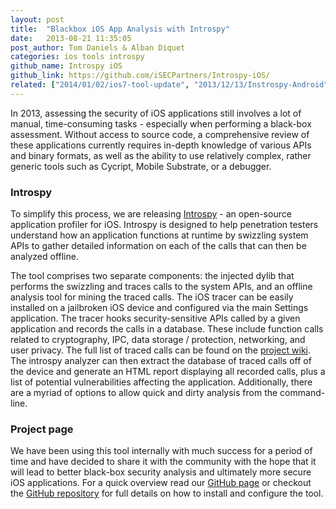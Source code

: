 ```yaml
---
layout: post
title:  "Blackbox iOS App Analysis with Introspy"
date:   2013-08-21 11:35:05
post_author: Tom Daniels & Alban Diquet
categories: ios tools introspy
github_name: Introspy iOS
github_link: https://github.com/iSECPartners/Introspy-iOS/
related: ["2014/01/02/ios7-tool-update", "2013/12/13/Instrospy-Android", "2013/10/27/introspy-slides-ruxcon-2013"]
---
```



In 2013, assessing the security of iOS applications still involves a lot of manual, time-consuming tasks - especially when performing a black-box assessment. Without access to source code, a comprehensive review of these applications currently requires in-depth knowledge of various APIs and binary
formats, as well as the ability to use relatively complex, rather generic tools such as Cycript, Mobile Substrate, or a debugger.


### Introspy

To simplify this process, we are releasing [Introspy][introspy-page] - an open-source application profiler for iOS. Introspy is designed to help penetration testers understand how an application functions at runtime by swizzling system APIs to gather detailed information on each of the calls that can then be analyzed offline.

The tool comprises two separate components: the injected dylib that performs the swizzling and traces calls to the system APIs, and an offline analysis tool for mining the traced calls. The iOS tracer can be easily installed on a jailbroken iOS device and configured via the main Settings application. The tracer hooks security-sensitive APIs called by a given application and records the calls in a database. These include function calls related to cryptography, IPC, data storage / protection, networking, and user privacy. The full list of traced calls can be found on the [project wiki][introspy-wiki]. The introspy analyzer can then extract the database of traced calls off of the device and generate an HTML report displaying all recorded calls, plus a list of potential vulnerabilities affecting the application. Additionally, there are a myriad of options to allow quick and dirty analysis from the command-line.


### Project page

We have been using this tool internally with much success for a period of time and have decided to share it with the community with the hope that it will lead to better black-box security analysis and ultimately more secure iOS applications. For a quick overview read our [GitHub page][introspy-page] or checkout the [GitHub repository][introspy-gh] for full details on how to install and configure the tool.


[introspy-page]: https://isecpartners.github.io/Introspy-iOS/
[introspy-wiki]: https://github.com/iSECPartners/Introspy-iOS/wiki
[introspy-gh]: https://github.com/iSECPartners/Introspy-iOS/
